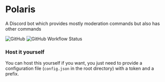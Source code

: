 # Polaris
A Discord bot which provides mostly moderation commands but also has other commands


![GitHub](https://img.shields.io/github/license/seen-idc/polarisbot?style=flat-square)
![GitHub Workflow Status](https://img.shields.io/github/workflow/status/seen-idc/polarisbot/Typescript)

### Host it yourself
You can host this yourself if you want, you just need to provide a configuration file (`config.json` in the root directory) with a token and a prefix.

